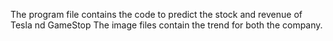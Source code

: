 The program file contains the code to predict the stock and revenue of Tesla nd GameStop
The image files contain the trend for both the company. 
